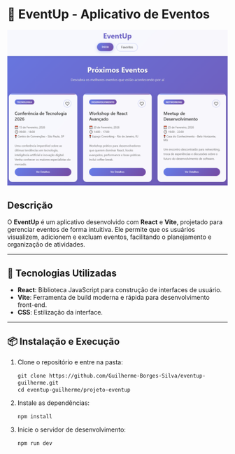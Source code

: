 # 🎉 EventUp - Aplicativo de Eventos

![EventUp](./eventup-print.png)

## Descrição
O **EventUp** é um aplicativo desenvolvido com **React** e **Vite**, projetado para gerenciar eventos de forma intuitiva. Ele permite que os usuários visualizem, adicionem e excluam eventos, facilitando o planejamento e organização de atividades.

---

## 🚀 Tecnologias Utilizadas
- **React**: Biblioteca JavaScript para construção de interfaces de usuário.
- **Vite**: Ferramenta de build moderna e rápida para desenvolvimento front-end.
- **CSS**: Estilização da interface.

---

## 📦 Instalação e Execução

1. Clone o repositório e entre na pasta:
    
       git clone https://github.com/Guilherme-Borges-Silva/eventup-guilherme.git
       cd eventup-guilherme/projeto-eventup

2. Instale as dependências:
    
       npm install

3. Inicie o servidor de desenvolvimento:
    
       npm run dev

